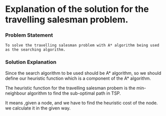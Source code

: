 # Explanation of the solution for the travelling salesman problem.

### Problem Statement
    
    To solve the travelling salesman problem with A* algorithm being used as the searching algorithm.
    
### Solution Explanation   

Since the search algorithm to be used should be A* algorithm,  so we should define our heuristic function which is a component of the A* algorithm. 

The heuristic function for the travelling salesman probem is the min-neighbour algorithm to find the sub-optimal path in TSP. 

It means ,given a node, and we have to find the heuristic cost of the node. we calculate it in the given way.

 


    
    
